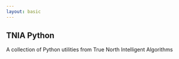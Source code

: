 ```yaml
---
layout: basic
---
```


## TNIA Python

A collection of Python utilities from True North Intelligent Algorithms
